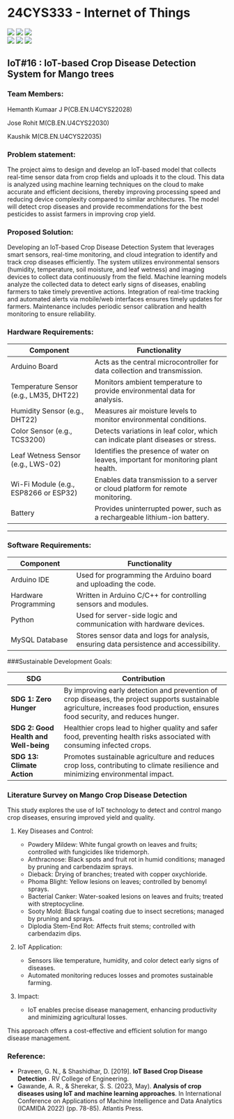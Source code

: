 # 24CYS333 - Internet of Things
![](https://img.shields.io/badge/Batch-22CYS-lightgreen) ![](https://img.shields.io/badge/UG-blue) ![](https://img.shields.io/badge/Subject-IoT-blue)
<br/>
![](https://img.shields.io/badge/Lecture-2-orange) ![](https://img.shields.io/badge/Practical-3-orange) ![](https://img.shields.io/badge/Credits-3-orange) <br/>

## IoT#16 : IoT-based Crop Disease Detection System for Mango trees

### Team Members:

Hemanth Kumaar J P(CB.EN.U4CYS22028)

Jose Rohit M(CB.EN.U4CYS22030)

Kaushik M(CB.EN.U4CYS22035)


### Problem statement:

The project aims to design and develop an IoT-based model that collects real-time sensor data from crop fields and uploads it to the cloud. This data is analyzed using machine learning techniques on the cloud to make accurate and efficient decisions, thereby improving processing speed and reducing device complexity compared to similar architectures. The model will detect crop diseases and provide recommendations for the best pesticides to assist farmers in improving crop yield.

### Proposed Solution:

Developing an IoT-based Crop Disease Detection System that leverages smart sensors, real-time monitoring, and cloud integration to identify and track crop diseases efficiently.
     The system utilizes environmental sensors (humidity, temperature, soil moisture, and leaf wetness) and imaging devices to collect data continuously from the field.
     Machine learning models analyze the collected data to detect early signs of diseases, enabling farmers to take timely preventive actions.
     Integration of real-time tracking and automated alerts via mobile/web interfaces ensures timely updates for farmers.
     Maintenance includes periodic sensor calibration and health monitoring to ensure reliability.
     
### Hardware Requirements:
| Component                          | Functionality                                                                                   |
|------------------------------------|----------------------------------------------------------------------------------------------- |
| Arduino Board                      | Acts as the central microcontroller for data collection and transmission.                      |
| Temperature Sensor (e.g., LM35, DHT22) | Monitors ambient temperature to provide environmental data for analysis.                   |
| Humidity Sensor (e.g., DHT22)      | Measures air moisture levels to monitor environmental conditions.                              |
| Color Sensor (e.g., TCS3200)       | Detects variations in leaf color, which can indicate plant diseases or stress.                |
| Leaf Wetness Sensor (e.g., LWS-02) | Identifies the presence of water on leaves, important for monitoring plant health.            |
| Wi-Fi Module (e.g., ESP8266 or ESP32) | Enables data transmission to a server or cloud platform for remote monitoring.               |
| Battery                            | Provides uninterrupted power, such as a rechargeable lithium-ion battery.                     |

---
### Software Requirements:
| Component            | Functionality                                                                                 |
|----------------------|--------------------------------------------------------------------------------------------- |
| Arduino IDE          | Used for programming the Arduino board and uploading the code.                              |
| Hardware Programming | Written in Arduino C/C++ for controlling sensors and modules.                               |
| Python               | Used for server-side logic and communication with hardware devices.                         |
| MySQL Database       | Stores sensor data and logs for analysis, ensuring data persistence and accessibility.      |

###Sustainable Development Goals: 

| SDG                             | Contribution                                                                                   |
|---------------------------------|-----------------------------------------------------------------------------------------------|
| **SDG 1: Zero Hunger**          | By improving early detection and prevention of crop diseases, the project supports sustainable agriculture, increases food production, ensures food security, and reduces hunger. |
| **SDG 2: Good Health and Well-being** | Healthier crops lead to higher quality and safer food, preventing health risks associated with consuming infected crops.                |
| **SDG 13: Climate Action**      | Promotes sustainable agriculture and reduces crop loss, contributing to climate resilience and minimizing environmental impact.        |

### Literature Survey on Mango Crop Disease Detection

This study explores the use of IoT technology to detect and control mango crop diseases, ensuring improved yield and quality. 

1. Key Diseases and Control:
   - Powdery Mildew: White fungal growth on leaves and fruits; controlled with fungicides like tridemorph.
   - Anthracnose: Black spots and fruit rot in humid conditions; managed by pruning and carbendazim sprays.
   - Dieback: Drying of branches; treated with copper oxychloride.
   - Phoma Blight: Yellow lesions on leaves; controlled by benomyl sprays.
   - Bacterial Canker: Water-soaked lesions on leaves and fruits; treated with streptocycline.
   - Sooty Mold: Black fungal coating due to insect secretions; managed by pruning and sprays.
   - Diplodia Stem-End Rot: Affects fruit stems; controlled with carbendazim dips.

2. IoT Application:
   - Sensors like temperature, humidity, and color detect early signs of diseases.
   - Automated monitoring reduces losses and promotes sustainable farming.

3. Impact:
   - IoT enables precise disease management, enhancing productivity and minimizing agricultural losses. 

This approach offers a cost-effective and efficient solution for mango disease management.

### Reference:

- Praveen, G. N., & Shashidhar, D. [2019]. **IoT Based Crop Disease Detection** . RV College of Engineering. 
- Gawande, A. R., & Sherekar, S. S. (2023, May). **Analysis of crop diseases using IoT and machine learning approaches**. In International Conference on Applications of Machine Intelligence and Data Analytics (ICAMIDA 2022) (pp. 78-85). Atlantis Press. 


